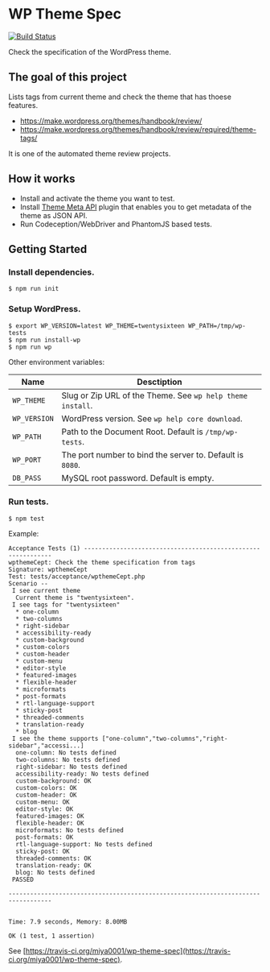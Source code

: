 # WP Theme Spec

[![Build Status](https://travis-ci.org/miya0001/wp-theme-spec.svg?branch=master)](https://travis-ci.org/miya0001/wp-theme-spec)

Check the specification of the WordPress theme.

## The goal of this project

Lists tags from current theme and check the theme that has thoese features.

* https://make.wordpress.org/themes/handbook/review/
* https://make.wordpress.org/themes/handbook/review/required/theme-tags/

It is one of the automated theme review projects.

## How it works

* Install and activate the theme you want to test.
* Install [Theme Meta API](https://github.com/miya0001/theme-meta-api) plugin that enables you to get metadata of the theme as JSON API.
* Run Codeception/WebDriver and PhantomJS based tests.

## Getting Started

### Install dependencies.

```
$ npm run init
```

### Setup WordPress.

```
$ export WP_VERSION=latest WP_THEME=twentysixteen WP_PATH=/tmp/wp-tests
$ npm run install-wp
$ npm run wp
```

Other environment variables:

| Name         | Desctiption                                                |
|--------------|------------------------------------------------------------|
| `WP_THEME`   | Slug or Zip URL of the Theme. See `wp help theme install`. |
| `WP_VERSION` | WordPress version. See `wp help core download`.            |
| `WP_PATH`    | Path to the Document Root. Default is `/tmp/wp-tests`.     |
| `WP_PORT`    | The port number to bind the server to. Default is `8080`.  |
| `DB_PASS`    | MySQL root password. Default is empty.                     |

### Run tests.

```
$ npm test
```

Example:

```
Acceptance Tests (1) -------------------------------------------------------------
wpthemeCept: Check the theme specification from tags
Signature: wpthemeCept
Test: tests/acceptance/wpthemeCept.php
Scenario --
 I see current theme
  Current theme is "twentysixteen".
 I see tags for "twentysixteen"
  * one-column
  * two-columns
  * right-sidebar
  * accessibility-ready
  * custom-background
  * custom-colors
  * custom-header
  * custom-menu
  * editor-style
  * featured-images
  * flexible-header
  * microformats
  * post-formats
  * rtl-language-support
  * sticky-post
  * threaded-comments
  * translation-ready
  * blog
 I see the theme supports ["one-column","two-columns","right-sidebar","accessi...]
  one-column: No tests defined
  two-columns: No tests defined
  right-sidebar: No tests defined
  accessibility-ready: No tests defined
  custom-background: OK
  custom-colors: OK
  custom-header: OK
  custom-menu: OK
  editor-style: OK
  featured-images: OK
  flexible-header: OK
  microformats: No tests defined
  post-formats: OK
  rtl-language-support: No tests defined
  sticky-post: OK
  threaded-comments: OK
  translation-ready: OK
  blog: No tests defined
 PASSED

----------------------------------------------------------------------------------


Time: 7.9 seconds, Memory: 8.00MB

OK (1 test, 1 assertion)
```

See [https://travis-ci.org/miya0001/wp-theme-spec](https://travis-ci.org/miya0001/wp-theme-spec).
